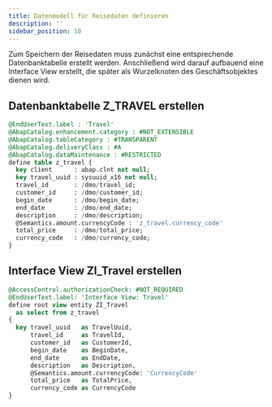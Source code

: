 ```yaml
---
title: Datenmodell für Reisedaten definieren
description: ''
sidebar_position: 10
---
```


Zum Speichern der Reisedaten muss zunächst eine entsprechende Datenbanktabelle erstellt werden. Anschließend wird darauf aufbauend eine Interface View erstellt, die später als Wurzelknoten des Geschäftsobjektes dienen wird.

## Datenbanktabelle Z_TRAVEL erstellen
```sql
@EndUserText.label : 'Travel'
@AbapCatalog.enhancement.category : #NOT_EXTENSIBLE
@AbapCatalog.tableCategory : #TRANSPARENT
@AbapCatalog.deliveryClass : #A
@AbapCatalog.dataMaintenance : #RESTRICTED
define table z_travel {
  key client      : abap.clnt not null;
  key travel_uuid : sysuuid_x16 not null;
  travel_id       : /dmo/travel_id;
  customer_id     : /dmo/customer_id;
  begin_date      : /dmo/begin_date;
  end_date        : /dmo/end_date;
  description     : /dmo/description;
  @Semantics.amount.currencyCode : 'z_travel.currency_code'
  total_price     : /dmo/total_price;
  currency_code   : /dmo/currency_code;
}
```

## Interface View ZI_Travel erstellen
```sql
@AccessControl.authorizationCheck: #NOT_REQUIRED
@EndUserText.label: 'Interface View: Travel'
define root view entity ZI_Travel
  as select from z_travel
{
  key travel_uuid   as TravelUuid,
      travel_id     as TravelId,
      customer_id   as CustomerId,
      begin_date    as BeginDate,
      end_date      as EndDate,
      description   as Description,
      @Semantics.amount.currencyCode: 'CurrencyCode'
      total_price   as TotalPrice,
      currency_code as CurrencyCode
}
```
